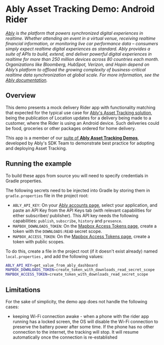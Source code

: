 # Ably Asset Tracking Demo: Android Rider

_[Ably](https://ably.com) is the platform that powers synchronized digital experiences in realtime. Whether attending an event in a virtual venue, receiving realtime financial information, or monitoring live car performance data – consumers simply expect realtime digital experiences as standard. Ably provides a suite of APIs to build, extend, and deliver powerful digital experiences in realtime for more than 250 million devices across 80 countries each month. Organizations like Bloomberg, HubSpot, Verizon, and Hopin depend on Ably’s platform to offload the growing complexity of business-critical realtime data synchronization at global scale. For more information, see the [Ably documentation](https://ably.com/documentation)._

## Overview

This demo presents a mock delivery Rider app with functionality matching that expected for the typical use case for
[Ably's Asset Tracking solution](https://ably.com/solutions/asset-tracking),
being the publication of Location updates for a delivery being made to a customer,
where the Rider is using an Android device.
Such deliveries could be food, groceries or other packages ordered for home delivery.

This app is a member of our
[suite of **Ably Asset Tracking Demos**](https://github.com/ably/asset-tracking-demos),
developed by Ably's SDK Team to demonstrate best practice for adopting and deploying Asset Tracking.

## Running the example

To build these apps from source you will need to specify credentials in Gradle properties.

The following secrets need to be injected into Gradle by storing them in `gradle.properties` file in
the project root:

- `ABLY_API_KEY`: On your [Ably accounts page](https://ably.com/accounts/), select your application,
  and paste an API Key from the API Keys tab (with relevant capabilities for either subscriber/
  publisher). This API key needs the following capabilities: `publish`, `subscribe`, `history`
  and `presence`.
- `MAPBOX_DOWNLOADS_TOKEN`: On
  the [Mapbox Access Tokens page](https://account.mapbox.com/access-tokens/), create a token with
  the `DOWNLOADS:READ` secret scope.
- `MAPBOX_ACCESS_TOKEN`: On
  the [Mapbox Access Tokens page](https://account.mapbox.com/access-tokens/), create a token with
  public scopes.

To do this, create a file in the project root (if it doesn't exist already) named `local.properties`
, and add the following values:

```bash
ABLY_API_KEY=get_value_from_ably_dashboard
MAPBOX_DOWNLOADS_TOKEN=create_token_with_downloads_read_secret_scope
MAPBOX_ACCESS_TOKEN=create_token_with_downloads_read_secret_scope
```

## Limitations

For the sake of simplicity, the demo app does not handle the following cases:

- keeping Wi-Fi connection awake - when a phone with the rider app running has a locked screen, the OS will disable the Wi-Fi connection to preserve the battery power after some time. If the phone has no other connection to the internet, the tracking will stop. It will resume automatically once the connection is re-established